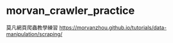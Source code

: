 # morvan_crawler_practice
莫凡網頁爬蟲教學練習 <https://morvanzhou.github.io/tutorials/data-manipulation/scraping/>

